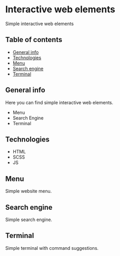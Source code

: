 # Interactive web elements

Simple interactive web elements

## Table of contents
* [General info](#general-info)
* [Technologies](#technologies)
* [Menu](#menu)
* [Search engine](#search-engine)
* [Terminal](#terminal)

## General info
Here you can find simple interactive web elements.
* Menu
* Search Engine
* Terminal

## Technologies
* HTML
* SCSS
* JS

## Menu
Simple website menu.

## Search engine
Simple search engine.

## Terminal
Simple terminal with command suggestions.
